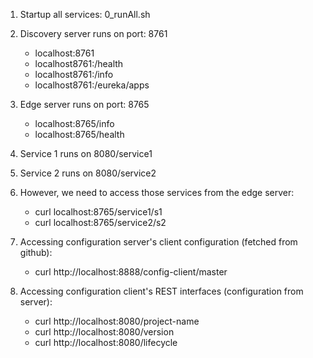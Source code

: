 1. Startup all services: 0_runAll.sh

2. Discovery server runs on port: 8761
    - localhost:8761
    - localhost8761:/health
    - localhost8761:/info
    - localhost8761:/eureka/apps

3. Edge server runs on port: 8765 
    - localhost:8765/info
    - localhost:8765/health

4. Service 1 runs on 8080/service1

5. Service 2 runs on 8080/service2

6. However, we need to access those services from the edge server:
    - curl localhost:8765/service1/s1
    - curl localhost:8765/service2/s2

7. Accessing configuration server's client configuration (fetched from github):
    - curl http://localhost:8888/config-client/master

8. Accessing configuration client's REST interfaces (configuration from server):
    - curl http://localhost:8080/project-name
    - curl http://localhost:8080/version
    - curl http://localhost:8080/lifecycle
